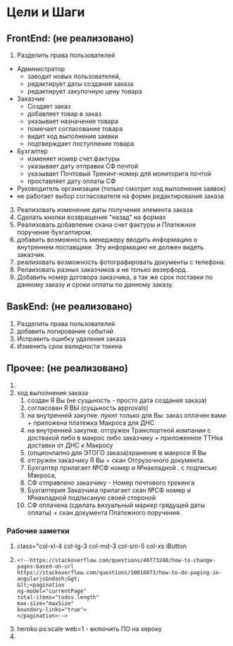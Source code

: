 # Цели и Шаги
## FrontEnd: (не реализовано)
1.  Разделить права пользователей
 - Администратор 
    - заводит новых пользователей, 
    - редактирует даты создания заказа
    - редактирует закупочную цену товара
 - Заказчик
    - Создает заказ
    - добавляет товар в заказ
    - указывает назначение товара
    - помечает согласование товара
    - видит ход выполнения заявки
    - подтверждает поступление товара
 - Бухгалтер
    - изменяет номер счет.фактуры
    - указывает дату отправки СФ почтой 
    - указывает Почтовый Трекинг-номер для мониторига почтой
    - проставляет дату оплаты СФ 
 - Руководитель организации (только смотрит ход выполнения заявок)
 - не работает выбор согласователя на форме редактирования заказа

3. Реализовать изменение даты получения элемента заказа
4. Сделать кнопки возвращения "назад" на формах
5. Реализовать добавление скана счет фактуры и Платежное поручение бухгалтиром. 
6. добавить возможность менеджеру вводить информацию о внутреннем поставщике. Эту информацию не должен видеть заказчик.
7. реализовать возможность фотографировать документы с телефона.
8. Релаизовать разных заказчиков а не только везерфорд.
9. Добавить номер договора заказчика, а так же срок поставки по данному заказу и сроки оплаты по данному заказу.

## BaskEnd: (не реализовано)
1. Разделить права пользователей
2. добавить логирование событий 
3. Исправить ошибку удаления заказа
4. Изменить срок валидности токена
 
## Прочее: (не реализовано)
1. 
2. ход выполнения заказа
   1) создан Я Вы (не сущьность - просто дата создания заказа)
   2) согласован Я ВЫ (cущьность approvals)
   3) на внутренней закупке. пукнт только для Вы: заказ оплачен вами + приложена платежка Макроса для ДНС 
   3) на внутренней закупке. отгружен Транспортной компании с доствакой либо в макрос либо заказчику + приложенное ТТНка доставки от ДНС к Макросу  
   4) (опционлално для ЭТОГО заказа)хранение в макросе Я Вы
   5) отгружен заказчику Я Вы + скан Отгрузочного документа. 
   6) Бухгалтер прилагает №СФ номер и №накладной . с подписью Макроса, 
   7) СФ отправлено заказчику - Номер почтового трекинга
   8) Бухгалтерия Заказчика прилагает скан №СФ номер и №накладной  подписаную своей стороной
   9) СФ оплачена (сделать визуальный маркер грядущей даты оплаты) + скан документа Платежного поручения.


### Рабочие заметки 
1. class="col-xl-4 col-lg-3 col-md-3 col-sm-5 col-xs iButton
2.     <!--https://stackoverflow.com/questions/40773248/how-to-change-pages-based-on-url
       https://stackoverflow.com/questions/10816073/how-to-do-paging-in-angularjs&ndash;&gt;
       &lt;<pagination
       ng-model="currentPage"
       total-items="todos.length"
       max-size="maxSize"
       boundary-links="true">
       </pagination>-->
3. heroku ps:scale web=1 - включить ПО на хероку
4. <div ng-include="'invoice/invoiceEdit.html'"></div>